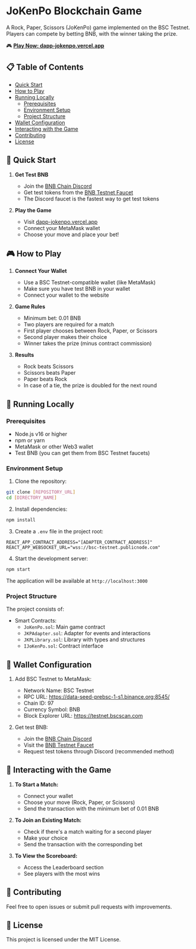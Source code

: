 # JoKenPo Blockchain Game

A Rock, Paper, Scissors (JoKenPo) game implemented on the BSC Testnet. Players can compete by betting BNB, with the winner taking the prize.

🎮 **[Play Now: dapp-jokenpo.vercel.app](https://dapp-jokenpo.vercel.app)**

## 📋 Table of Contents

- [Quick Start](#-quick-start)
- [How to Play](#-how-to-play)
- [Running Locally](#-running-locally)
  - [Prerequisites](#prerequisites)
  - [Environment Setup](#environment-setup)
  - [Project Structure](#project-structure)
- [Wallet Configuration](#-wallet-configuration)
- [Interacting with the Game](#-interacting-with-the-game)
- [Contributing](#-contributing)
- [License](#-license)

## 🚀 Quick Start

1. **Get Test BNB**
   - Join the [BNB Chain Discord](https://discord.com/invite/bnbchain)
   - Get test tokens from the [BNB Testnet Faucet](https://www.bnbchain.org/en/testnet-faucet)
   - The Discord faucet is the fastest way to get test tokens

2. **Play the Game**
   - Visit [dapp-jokenpo.vercel.app](https://dapp-jokenpo.vercel.app)
   - Connect your MetaMask wallet
   - Choose your move and place your bet!

## 🎮 How to Play

1. **Connect Your Wallet**
   - Use a BSC Testnet-compatible wallet (like MetaMask)
   - Make sure you have test BNB in your wallet
   - Connect your wallet to the website

2. **Game Rules**
   - Minimum bet: 0.01 BNB
   - Two players are required for a match
   - First player chooses between Rock, Paper, or Scissors
   - Second player makes their choice
   - Winner takes the prize (minus contract commission)

3. **Results**
   - Rock beats Scissors
   - Scissors beats Paper
   - Paper beats Rock
   - In case of a tie, the prize is doubled for the next round

## 🚀 Running Locally

### Prerequisites

- Node.js v16 or higher
- npm or yarn
- MetaMask or other Web3 wallet
- Test BNB (you can get them from BSC Testnet faucets)

### Environment Setup

1. Clone the repository:
```bash
git clone [REPOSITORY_URL]
cd [DIRECTORY_NAME]
```

2. Install dependencies:
```bash
npm install
```

3. Create a `.env` file in the project root:
```env
REACT_APP_CONTRACT_ADDRESS="[ADAPTER_CONTRACT_ADDRESS]"
REACT_APP_WEBSOCKET_URL="wss://bsc-testnet.publicnode.com"
```

4. Start the development server:
```bash
npm start
```

The application will be available at `http://localhost:3000`

### Project Structure

The project consists of:
- Smart Contracts:
  - `JoKenPo.sol`: Main game contract
  - `JKPAdapter.sol`: Adapter for events and interactions
  - `JKPLibrary.sol`: Library with types and structures
  - `IJoKenPo.sol`: Contract interface

## 🔧 Wallet Configuration

1. Add BSC Testnet to MetaMask:
   - Network Name: BSC Testnet
   - RPC URL: https://data-seed-prebsc-1-s1.binance.org:8545/
   - Chain ID: 97
   - Currency Symbol: BNB
   - Block Explorer URL: https://testnet.bscscan.com

2. Get test BNB:
   - Join the [BNB Chain Discord](https://discord.com/invite/bnbchain)
   - Visit the [BNB Testnet Faucet](https://www.bnbchain.org/en/testnet-faucet)
   - Request test tokens through Discord (recommended method)

## 📱 Interacting with the Game

1. **To Start a Match:**
   - Connect your wallet
   - Choose your move (Rock, Paper, or Scissors)
   - Send the transaction with the minimum bet of 0.01 BNB

2. **To Join an Existing Match:**
   - Check if there's a match waiting for a second player
   - Make your choice
   - Send the transaction with the corresponding bet

3. **To View the Scoreboard:**
   - Access the Leaderboard section
   - See players with the most wins

## 🤝 Contributing

Feel free to open issues or submit pull requests with improvements.

## 📄 License

This project is licensed under the MIT License.
